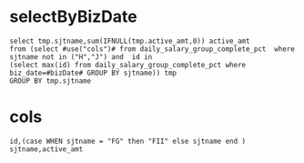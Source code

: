 selectByBizDate
===
    select tmp.sjtname,sum(IFNULL(tmp.active_amt,0)) active_amt
	from (select #use("cols")# from daily_salary_group_complete_pct  where sjtname not in ("H","J") and  id in
	(select max(id) from daily_salary_group_complete_pct where biz_date=#bizDate# GROUP BY sjtname)) tmp 
	GROUP BY tmp.sjtname
cols
===
	id,(case WHEN sjtname = "FG" then "FII" else sjtname end ) sjtname,active_amt


	